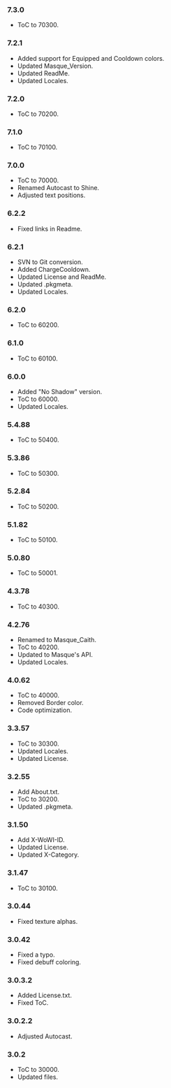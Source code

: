 ### 7.3.0 ###

- ToC to 70300.

### 7.2.1 ###

- Added support for Equipped and Cooldown colors.
- Updated Masque_Version.
- Updated ReadMe.
- Updated Locales.

### 7.2.0 ###

- ToC to 70200.

### 7.1.0 ###

- ToC to 70100.

### 7.0.0 ###

- ToC to 70000.
- Renamed Autocast to Shine.
- Adjusted text positions.

### 6.2.2 ###

- Fixed links in Readme.

### 6.2.1 ###

- SVN to Git conversion.
- Added ChargeCooldown.
- Updated License and ReadMe.
- Updated .pkgmeta.
- Updated Locales.

### 6.2.0 ###

- ToC to 60200.

### 6.1.0 ###

- ToC to 60100.

### 6.0.0 ###

- Added "No Shadow" version.
- ToC to 60000.
- Updated Locales.

### 5.4.88 ###

- ToC to 50400.

### 5.3.86 ###

- ToC to 50300.

### 5.2.84 ###

- ToC to 50200.

### 5.1.82 ###

- ToC to 50100.

### 5.0.80 ###

- ToC to 50001.

### 4.3.78 ###

- ToC to 40300.

### 4.2.76 ###

- Renamed to Masque_Caith.
- ToC to 40200.
- Updated to Masque's API.
- Updated Locales.

### 4.0.62 ###

- ToC to 40000.
- Removed Border color.
- Code optimization.

### 3.3.57 ###

- ToC to 30300.
- Updated Locales.
- Updated License.

### 3.2.55 ###

- Add About.txt.
- ToC to 30200.
- Updated .pkgmeta.

### 3.1.50 ###

- Add X-WoWI-ID.
- Updated License.
- Updated X-Category.

### 3.1.47 ###

- ToC to 30100.

### 3.0.44 ###

- Fixed texture alphas.

### 3.0.42 ###

- Fixed a typo.
- Fixed debuff coloring.

### 3.0.3.2 ###

- Added License.txt.
- Fixed ToC.

### 3.0.2.2 ###

- Adjusted Autocast.

### 3.0.2 ###

- ToC to 30000.
- Updated files.
